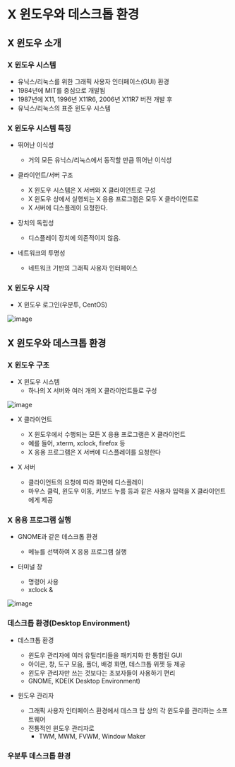 # X 윈도우와 데스크톱 환경 

## X 윈도우 소개 

### X 윈도우 시스템
- 유닉스/리눅스를 위한 그래픽 사용자 인터페이스(GUI) 환경
- 1984년에 MIT를 중심으로 개발됨
- 1987년에 X11, 1996년 X11R6, 2006년 X11R7 버전 개발 후
- 유닉스/리눅스의 표준 윈도우 시스템

### X 윈도우 시스템 특징
- 뛰어난 이식성
  - 거의 모든 유닉스/리눅스에서 동작할 만큼 뛰어난 이식성

- 클라이언트/서버 구조
  - X 윈도우 시스템은 X 서버와 X 클라이언트로 구성
  - X 윈도우 상에서 실행되는 X 응용 프로그램은 모두 X 클라이언트로
  - X 서버에 디스플레이 요청한다.

- 장치의 독립성
  - 디스플레이 장치에 의존적이지 않음.

- 네트워크의 투명성
  - 네트워크 기반의 그래픽 사용자 인터페이스

### X 윈도우 시작 
- X 윈도우 로그인(우분투, CentOS)

![image](https://github.com/user-attachments/assets/2a414126-1da8-4381-a193-f23f92e7df04)

## X 윈도우와 데스크톱 환경
### X 윈도우 구조 
- X 윈도우 시스템
  - 하나의 X 서버와 여러 개의 X 클라이언트들로 구성

![image](https://github.com/user-attachments/assets/56e4a107-3e36-40e1-aa84-3e53b8327c90)

- X 클라이언트
  - X 윈도우에서 수행되는 모든 X 응용 프로그램은 X 클라이언트
  - 예를 들어, xterm, xclock, firefox 등
  - X 응용 프로그램은 X 서버에 디스플레이를 요청한다

- X 서버
  - 클라이언트의 요청에 따라 화면에 디스플레이
  - 마우스 클릭, 윈도우 이동, 키보드 누름 등과 같은 사용자 입력을 X 클라이언트에게 제공

### X 응용 프로그램 실행
- GNOME과 같은 데스크톱 환경
  - 메뉴를 선택하여 X 응용 프로그램 실행

- 터미널 창
  - 명령어 사용
  - xclock &

![image](https://github.com/user-attachments/assets/4422ce1d-7fdd-4017-86f8-d94388235944)

### 데스크톱 환경(Desktop Environment)
- 데스크톱 환경
  - 윈도우 관리자에 여러 유틸리티들을 패키지화 한 통합된 GUI
  - 아이콘, 창, 도구 모음, 폴더, 배경 화면, 데스크톱 위젯 등 제공
  - 윈도우 관리자만 쓰는 것보다는 초보자들이 사용하기 편리
  - GNOME, KDE(K Desktop Environment) 

- 윈도우 관리자
  - 그래픽 사용자 인터페이스 환경에서 데스크 탑 상의 각 윈도우를 관리하는 소프트웨어
  - 전통적인 윈도우 관리자로
    - TWM, MWM, FVWM, Window Maker
   
###  우분투 데스크톱 환경
